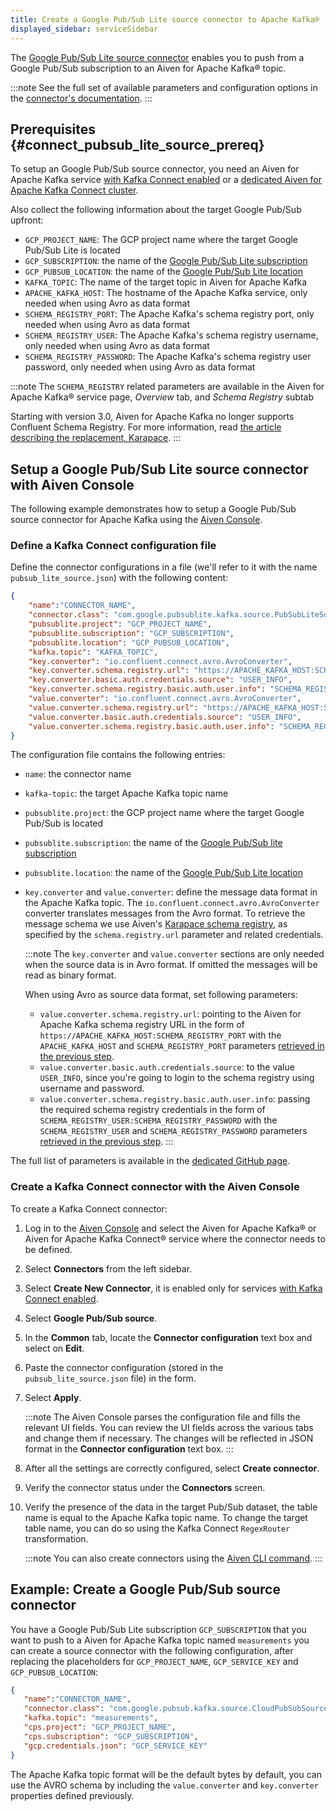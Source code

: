 ```yaml
---
title: Create a Google Pub/Sub Lite source connector to Apache Kafka®
displayed_sidebar: serviceSidebar
---
```


The [Google Pub/Sub Lite source
connector](https://github.com/googleapis/java-pubsub-group-kafka-connector/)
enables you to push from a Google Pub/Sub subscription to an Aiven for
Apache Kafka® topic.

:::note
See the full set of available parameters and configuration
options in the [connector's
documentation](https://github.com/googleapis/java-pubsub-group-kafka-connector/).
:::

## Prerequisites {#connect_pubsub_lite_source_prereq}

To setup an Google Pub/Sub source connector, you need an Aiven for
Apache Kafka service
[with Kafka Connect enabled](enable-connect) or a
[dedicated Aiven for Apache Kafka Connect cluster](/docs/products/kafka/kafka-connect/get-started#apache_kafka_connect_dedicated_cluster).

Also collect the following information about the
target Google Pub/Sub upfront:

-   `GCP_PROJECT_NAME`: The GCP project name where the target Google
    Pub/Sub Lite is located
-   `GCP_SUBSCRIPTION`: the name of the [Google Pub/Sub Lite
    subscription](https://cloud.google.com/pubsub/docs/create-subscription)
-   `GCP_PUBSUB_LOCATION`: the name of the [Google Pub/Sub Lite
    location](https://cloud.google.com/pubsub/lite/docs/locations)
-   `KAFKA_TOPIC`: The name of the target topic in Aiven for Apache
    Kafka
-   `APACHE_KAFKA_HOST`: The hostname of the Apache Kafka service, only
    needed when using Avro as data format
-   `SCHEMA_REGISTRY_PORT`: The Apache Kafka's schema registry port,
    only needed when using Avro as data format
-   `SCHEMA_REGISTRY_USER`: The Apache Kafka's schema registry
    username, only needed when using Avro as data format
-   `SCHEMA_REGISTRY_PASSWORD`: The Apache Kafka's schema registry user
    password, only needed when using Avro as data format

:::note
The `SCHEMA_REGISTRY` related parameters are available in the Aiven for
Apache Kafka® service page, *Overview* tab, and *Schema Registry* subtab

Starting with version 3.0, Aiven for Apache Kafka no longer supports Confluent
Schema Registry. For more information, read [the article describing the
replacement, Karapace](/docs/products/kafka/karapace).
:::

## Setup a Google Pub/Sub Lite source connector with Aiven Console

The following example demonstrates how to setup a Google Pub/Sub source
connector for Apache Kafka using the [Aiven
Console](https://console.aiven.io/).

### Define a Kafka Connect configuration file

Define the connector configurations in a file (we'll refer to it with
the name `pubsub_lite_source.json`) with the following content:

```json
{
    "name":"CONNECTOR_NAME",
    "connector.class": "com.google.pubsublite.kafka.source.PubSubLiteSourceConnector",
    "pubsublite.project": "GCP_PROJECT_NAME",
    "pubsublite.subscription": "GCP_SUBSCRIPTION",
    "pubsublite.location": "GCP_PUBSUB_LOCATION",
    "kafka.topic": "KAFKA_TOPIC",
    "key.converter": "io.confluent.connect.avro.AvroConverter",
    "key.converter.schema.registry.url": "https://APACHE_KAFKA_HOST:SCHEMA_REGISTRY_PORT",
    "key.converter.basic.auth.credentials.source": "USER_INFO",
    "key.converter.schema.registry.basic.auth.user.info": "SCHEMA_REGISTRY_USER:SCHEMA_REGISTRY_PASSWORD",
    "value.converter": "io.confluent.connect.avro.AvroConverter",
    "value.converter.schema.registry.url": "https://APACHE_KAFKA_HOST:SCHEMA_REGISTRY_PORT",
    "value.converter.basic.auth.credentials.source": "USER_INFO",
    "value.converter.schema.registry.basic.auth.user.info": "SCHEMA_REGISTRY_USER:SCHEMA_REGISTRY_PASSWORD"
}
```

The configuration file contains the following entries:

-   `name`: the connector name

-   `kafka-topic`: the target Apache Kafka topic name

-   `pubsublite.project`: the GCP project name where the target Google
    Pub/Sub is located

-   `pubsublite.subscription`: the name of the [Google Pub/Sub lite
    subscription](https://cloud.google.com/pubsub/docs/create-subscription)

-   `pubsublite.location`: the name of the [Google Pub/Sub Lite
    location](https://cloud.google.com/pubsub/lite/docs/locations)

-   `key.converter` and `value.converter`: define the message data
    format in the Apache Kafka topic. The
    `io.confluent.connect.avro.AvroConverter` converter translates
    messages from the Avro format. To retrieve the message schema we use
    Aiven's [Karapace schema
    registry](https://github.com/aiven/karapace), as specified by the
    `schema.registry.url` parameter and related credentials.

    :::note
    The `key.converter` and `value.converter` sections are only needed
    when the source data is in Avro format. If omitted the messages will
    be read as binary format.

    When using Avro as source data format, set following
    parameters:

    -   `value.converter.schema.registry.url`: pointing to the Aiven for
        Apache Kafka schema registry URL in the form of
        `https://APACHE_KAFKA_HOST:SCHEMA_REGISTRY_PORT` with the
        `APACHE_KAFKA_HOST` and `SCHEMA_REGISTRY_PORT` parameters
        [retrieved in the previous step](/docs/products/kafka/kafka-connect/howto/gcp-pubsub-lite-source#connect_pubsub_lite_source_prereq).
    -   `value.converter.basic.auth.credentials.source`: to the value
        `USER_INFO`, since you're going to login to the schema registry
        using username and password.
    -   `value.converter.schema.registry.basic.auth.user.info`: passing
        the required schema registry credentials in the form of
        `SCHEMA_REGISTRY_USER:SCHEMA_REGISTRY_PASSWORD` with the
        `SCHEMA_REGISTRY_USER` and `SCHEMA_REGISTRY_PASSWORD` parameters
        [retrieved in the previous step](/docs/products/kafka/kafka-connect/howto/gcp-pubsub-lite-source#connect_pubsub_lite_source_prereq).
    :::

The full list of parameters is available in the [dedicated GitHub
page](https://github.com/googleapis/java-pubsub-group-kafka-connector/).

### Create a Kafka Connect connector with the Aiven Console

To create a Kafka Connect connector:

1.  Log in to the [Aiven Console](https://console.aiven.io/) and select
    the Aiven for Apache Kafka® or Aiven for Apache Kafka Connect®
    service where the connector needs to be defined.

2.  Select **Connectors** from the left sidebar.

3.  Select **Create New Connector**, it is enabled only for
    services
    [with Kafka Connect enabled](enable-connect).

4.  Select **Google Pub/Sub source**.

5.  In the **Common** tab, locate the **Connector configuration** text
    box and select on **Edit**.

6.  Paste the connector configuration (stored in the
    `pubsub_lite_source.json` file) in the form.

7.  Select **Apply**.

    :::note
    The Aiven Console parses the configuration file and fills the
    relevant UI fields. You can review the UI fields across the various
    tabs and change them if necessary. The changes will be reflected in
    JSON format in the **Connector configuration** text box.
    :::

8.  After all the settings are correctly configured, select **Create
    connector**.

9.  Verify the connector status under the **Connectors** screen.

10. Verify the presence of the data in the target Pub/Sub dataset, the
    table name is equal to the Apache Kafka topic name. To
    change the target table name, you can do so using the Kafka Connect
    `RegexRouter` transformation.

    :::note
    You can also create connectors using the
    [Aiven CLI command](/docs/tools/cli/service/connector).
    :::

## Example: Create a Google Pub/Sub source connector

You have a Google Pub/Sub Lite subscription `GCP_SUBSCRIPTION` that you
want to push to a Aiven for Apache Kafka topic named `measurements` you
can create a source connector with the following configuration, after
replacing the placeholders for `GCP_PROJECT_NAME`, `GCP_SERVICE_KEY` and
`GCP_PUBSUB_LOCATION`:

```json
{
   "name":"CONNECTOR_NAME",
   "connector.class": "com.google.pubsub.kafka.source.CloudPubSubSourceConnector",
   "kafka.topic": "measurements",
   "cps.project": "GCP_PROJECT_NAME",
   "cps.subscription": "GCP_SUBSCRIPTION",
   "gcp.credentials.json": "GCP_SERVICE_KEY"
}
```

The Apache Kafka topic format will be the default bytes by default, you
can use the AVRO schema by including the `value.converter` and
`key.converter` properties defined previously.
